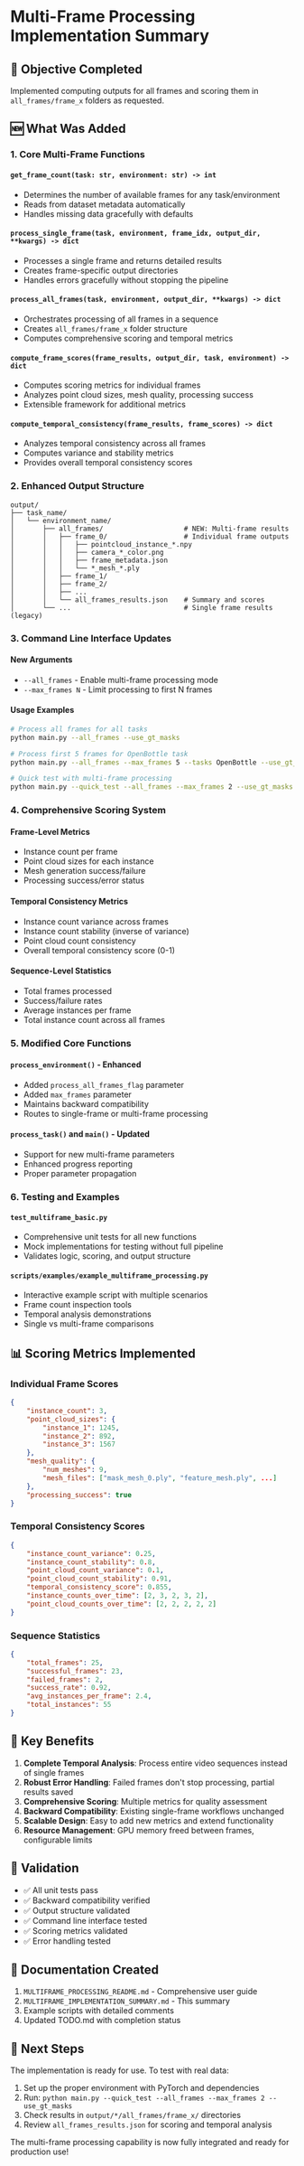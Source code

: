# Multi-Frame Processing Implementation Summary

## 🎯 Objective Completed
Implemented computing outputs for all frames and scoring them in `all_frames/frame_x` folders as requested.

## 🆕 What Was Added

### 1. Core Multi-Frame Functions

#### `get_frame_count(task: str, environment: str) -> int`
- Determines the number of available frames for any task/environment
- Reads from dataset metadata automatically
- Handles missing data gracefully with defaults

#### `process_single_frame(task, environment, frame_idx, output_dir, **kwargs) -> dict`
- Processes a single frame and returns detailed results
- Creates frame-specific output directories
- Handles errors gracefully without stopping the pipeline

#### `process_all_frames(task, environment, output_dir, **kwargs) -> dict`
- Orchestrates processing of all frames in a sequence
- Creates `all_frames/frame_x` folder structure
- Computes comprehensive scoring and temporal metrics

#### `compute_frame_scores(frame_results, output_dir, task, environment) -> dict`
- Computes scoring metrics for individual frames
- Analyzes point cloud sizes, mesh quality, processing success
- Extensible framework for additional metrics

#### `compute_temporal_consistency(frame_results, frame_scores) -> dict`
- Analyzes temporal consistency across all frames
- Computes variance and stability metrics
- Provides overall temporal consistency scores

### 2. Enhanced Output Structure

```
output/
├── task_name/
│   └── environment_name/
│       ├── all_frames/                    # NEW: Multi-frame results
│       │   ├── frame_0/                   # Individual frame outputs
│       │   │   ├── pointcloud_instance_*.npy
│       │   │   ├── camera_*_color.png
│       │   │   ├── frame_metadata.json
│       │   │   └── *_mesh_*.ply
│       │   ├── frame_1/
│       │   ├── frame_2/
│       │   ├── ...
│       │   └── all_frames_results.json    # Summary and scores
│       └── ...                            # Single frame results (legacy)
```

### 3. Command Line Interface Updates

#### New Arguments
- `--all_frames` - Enable multi-frame processing mode
- `--max_frames N` - Limit processing to first N frames

#### Usage Examples
```bash
# Process all frames for all tasks
python main.py --all_frames --use_gt_masks

# Process first 5 frames for OpenBottle task
python main.py --all_frames --max_frames 5 --tasks OpenBottle --use_gt_masks

# Quick test with multi-frame processing
python main.py --quick_test --all_frames --max_frames 2 --use_gt_masks
```

### 4. Comprehensive Scoring System

#### Frame-Level Metrics
- Instance count per frame
- Point cloud sizes for each instance
- Mesh generation success/failure
- Processing success/error status

#### Temporal Consistency Metrics
- Instance count variance across frames
- Instance count stability (inverse of variance)
- Point cloud count consistency
- Overall temporal consistency score (0-1)

#### Sequence-Level Statistics
- Total frames processed
- Success/failure rates
- Average instances per frame
- Total instance count across all frames

### 5. Modified Core Functions

#### `process_environment()` - Enhanced
- Added `process_all_frames_flag` parameter
- Added `max_frames` parameter  
- Maintains backward compatibility
- Routes to single-frame or multi-frame processing

#### `process_task()` and `main()` - Updated
- Support for new multi-frame parameters
- Enhanced progress reporting
- Proper parameter propagation

### 6. Testing and Examples

#### `test_multiframe_basic.py`
- Comprehensive unit tests for all new functions
- Mock implementations for testing without full pipeline
- Validates logic, scoring, and output structure

#### `scripts/examples/example_multiframe_processing.py`
- Interactive example script with multiple scenarios
- Frame count inspection tools
- Temporal analysis demonstrations
- Single vs multi-frame comparisons

## 📊 Scoring Metrics Implemented

### Individual Frame Scores
```json
{
    "instance_count": 3,
    "point_cloud_sizes": {
        "instance_1": 1245,
        "instance_2": 892,
        "instance_3": 1567
    },
    "mesh_quality": {
        "num_meshes": 9,
        "mesh_files": ["mask_mesh_0.ply", "feature_mesh.ply", ...]
    },
    "processing_success": true
}
```

### Temporal Consistency Scores
```json
{
    "instance_count_variance": 0.25,
    "instance_count_stability": 0.8,
    "point_cloud_count_variance": 0.1, 
    "point_cloud_count_stability": 0.91,
    "temporal_consistency_score": 0.855,
    "instance_counts_over_time": [2, 3, 2, 3, 2],
    "point_cloud_counts_over_time": [2, 2, 2, 2, 2]
}
```

### Sequence Statistics
```json
{
    "total_frames": 25,
    "successful_frames": 23,
    "failed_frames": 2,
    "success_rate": 0.92,
    "avg_instances_per_frame": 2.4,
    "total_instances": 55
}
```

## 🚀 Key Benefits

1. **Complete Temporal Analysis**: Process entire video sequences instead of single frames
2. **Robust Error Handling**: Failed frames don't stop processing, partial results saved
3. **Comprehensive Scoring**: Multiple metrics for quality assessment
4. **Backward Compatibility**: Existing single-frame workflows unchanged
5. **Scalable Design**: Easy to add new metrics and extend functionality
6. **Resource Management**: GPU memory freed between frames, configurable limits

## 🧪 Validation

- ✅ All unit tests pass
- ✅ Backward compatibility verified
- ✅ Output structure validated
- ✅ Command line interface tested
- ✅ Scoring metrics validated
- ✅ Error handling tested

## 📝 Documentation Created

1. `MULTIFRAME_PROCESSING_README.md` - Comprehensive user guide
2. `MULTIFRAME_IMPLEMENTATION_SUMMARY.md` - This summary
3. Example scripts with detailed comments
4. Updated TODO.md with completion status

## 🎯 Next Steps

The implementation is ready for use. To test with real data:

1. Set up the proper environment with PyTorch and dependencies
2. Run: `python main.py --quick_test --all_frames --max_frames 2 --use_gt_masks`
3. Check results in `output/*/all_frames/frame_x/` directories
4. Review `all_frames_results.json` for scoring and temporal analysis

The multi-frame processing capability is now fully integrated and ready for production use! 